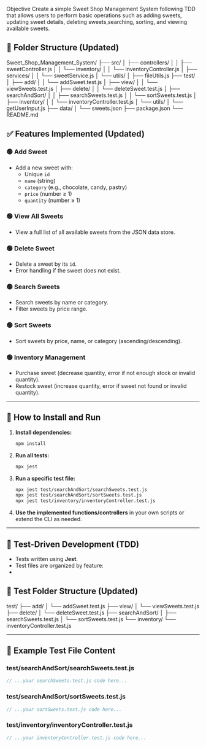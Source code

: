 Objective
Create a simple Sweet Shop Management System following TDD that allows users to
perform basic operations such as adding sweets, updating sweet details, deleting sweets,searching, sorting, and viewing available sweets.


## 📁 Folder Structure (Updated)

Sweet_Shop_Management_System/
├── src/
│   ├── controllers/
│   │   ├── sweetController.js
│   │   └── inventory/
│   │       └── inventoryController.js
│   ├── services/
│   │   └── sweetService.js
│   └── utils/
│       ├── fileUtils.js
├── test/
│   ├── add/
│   │   └── addSweet.test.js
│   ├── view/
│   │   └── viewSweets.test.js
│   ├── delete/
│   │   └── deleteSweet.test.js
│   ├── searchAndSort/
│   │   ├── searchSweets.test.js
│   │   └── sortSweets.test.js
│   ├── inventory/
│   │   └── inventoryController.test.js
│   └── utils/
│       └── getUserInput.js
├── data/
│   └── sweets.json
├── package.json
└── README.md


## ✅ Features Implemented (Updated)

### 🟢 Add Sweet
- Add a new sweet with:
  - Unique `id`
  - `name` (string)
  - `category` (e.g., chocolate, candy, pastry)
  - `price` (number ≥ 1)
  - `quantity` (number ≥ 1)

### 🟢 View All Sweets
- View a full list of all available sweets from the JSON data store.

### 🟢 Delete Sweet
- Delete a sweet by its `id`.
- Error handling if the sweet does not exist.

### 🟢 Search Sweets
- Search sweets by name or category.
- Filter sweets by price range.

### 🟢 Sort Sweets
- Sort sweets by price, name, or category (ascending/descending).

### 🟢 Inventory Management
- Purchase sweet (decrease quantity, error if not enough stock or invalid quantity).
- Restock sweet (increase quantity, error if sweet not found or invalid quantity).
---

## 🚀 How to Install and Run

1. **Install dependencies:**
   ```sh
   npm install
   ```

2. **Run all tests:**
   ```sh
   npx jest
   ```

3. **Run a specific test file:**
   ```sh
   npx jest test/searchAndSort/searchSweets.test.js
   npx jest test/searchAndSort/sortSweets.test.js
   npx jest test/inventory/inventoryController.test.js
   ```

4. **Use the implemented functions/controllers** in your own scripts or extend the CLI as needed.

---

## 🧪 Test-Driven Development (TDD)

- Tests written using **Jest**.
- Test files are organized by feature:
- 

## 📁 Test Folder Structure (Updated)

test/
├── add/
│   └── addSweet.test.js
├── view/
│   └── viewSweets.test.js
├── delete/
│   └── deleteSweet.test.js
├── searchAndSort/
│   ├── searchSweets.test.js
│   └── sortSweets.test.js
└── inventory/
    └── inventoryController.test.js

---

## 📄 Example Test File Content

### test/searchAndSort/searchSweets.test.js
```javascript
// ...your searchSweets.test.js code here...
```

### test/searchAndSort/sortSweets.test.js
```javascript
// ...your sortSweets.test.js code here...
```

### test/inventory/inventoryController.test.js
```javascript
// ...your inventoryController.test.js code here...
```

